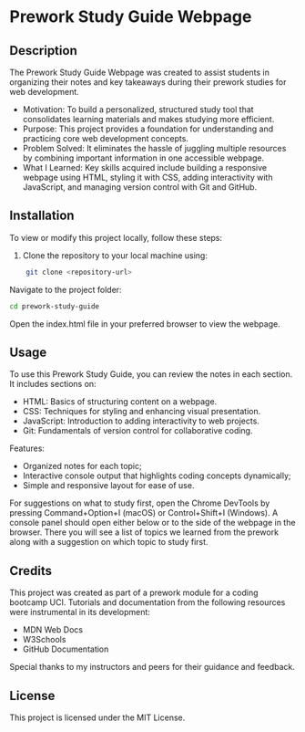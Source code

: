 # Prework Study Guide Webpage

## Description

<!-- Provide a short description explaining the what, why, and how of your project. Use the following questions as a guide:

- What was your motivation?
- Why did you build this project? (Note: the answer is not "Because it was a homework assignment.")
- What problem does it solve?
- What did you learn? -->

The Prework Study Guide Webpage was created to assist students in organizing their notes and key takeaways during their prework studies for web development.

- Motivation: To build a personalized, structured study tool that consolidates learning materials and makes studying more efficient.
- Purpose: This project provides a foundation for understanding and practicing core web development concepts.
- Problem Solved: It eliminates the hassle of juggling multiple resources by combining important information in one accessible webpage.
- What I Learned: Key skills acquired include building a responsive webpage using HTML, styling it with CSS, adding interactivity with JavaScript, and managing version control with Git and GitHub.

<!-- ## Table of Contents (Optional)

If your README is long, add a table of contents to make it easy for users to find what they need.

- [Installation](#installation)
- [Usage](#usage)
- [Credits](#credits)
- [License](#license) -->

## Installation

<!-- What are the steps required to install your project? Provide a step-by-step description of how to get the development environment running. -->

To view or modify this project locally, follow these steps:

1. Clone the repository to your local machine using:
```bash
    git clone <repository-url>
```

Navigate to the project folder:
```bash
cd prework-study-guide
```

Open the index.html file in your preferred browser to view the webpage.

## Usage

<!-- Provide instructions and examples for use. Include screenshots as needed.

To add a screenshot, create an `assets/images` folder in your repository and upload your screenshot to it. Then, using the relative file path, add it to your README using the following syntax:

![alt text](assets/images/screenshot.png) -->

To use this Prework Study Guide, you can review the notes in each section. It includes sections on:

- HTML: Basics of structuring content on a webpage.
- CSS: Techniques for styling and enhancing visual presentation.
- JavaScript: Introduction to adding interactivity to web projects.
- Git: Fundamentals of version control for collaborative coding.

Features:
- Organized notes for each topic;
- Interactive console output that highlights coding concepts dynamically;
- Simple and responsive layout for ease of use.

 For suggestions on what to study first, open the Chrome DevTools by pressing Command+Option+I (macOS) or Control+Shift+I (Windows). A console panel should open either below or to the side of the webpage in the browser. There you will see a list of topics we learned from the prework along with a suggestion on which topic to study first.

## Credits

<!-- List your collaborators, if any, with links to their GitHub profiles.

If you used any third-party assets that require attribution, list the creators with links to their primary web presence in this section.

If you followed tutorials, include links to those here as well. -->

This project was created as part of a prework module for a coding bootcamp UCI. Tutorials and documentation from the following resources were instrumental in its development:

- MDN Web Docs
- W3Schools
- GitHub Documentation

Special thanks to my instructors and peers for their guidance and feedback.

## License

This project is licensed under the MIT License.

<!-- The last section of a high-quality README file is the license. This lets other developers know what they can and cannot do with your project. If you need help choosing a license, refer to [https://choosealicense.com/](https://choosealicense.com/). -->

<!-- ---

🏆 The previous sections are the bare minimum, and your project will ultimately determine the content of this document. You might also want to consider adding the following sections. -->

<!-- ## Badges -->

<!-- ![badmath](https://img.shields.io/github/languages/top/nielsenjared/badmath)

Badges aren't necessary, but they demonstrate street cred. Badges let other developers know that you know what you're doing. Check out the badges hosted by [shields.io](https://shields.io/). You may not understand what they all represent now, but you will in time. -->

<!-- ## Features

If your project has a lot of features, list them here. -->

<!-- ## How to Contribute

If you created an application or package and would like other developers to contribute to it, you can include guidelines for how to do so. The [Contributor Covenant](https://www.contributor-covenant.org/) is an industry standard, but you can always write your own if you'd prefer.

## Tests

Go the extra mile and write tests for your application. Then provide examples on how to run them here. -->